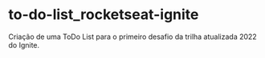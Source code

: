 # to-do-list_rocketseat-ignite
Criação de uma ToDo List para o primeiro desafio da trilha atualizada 2022 do Ignite.
